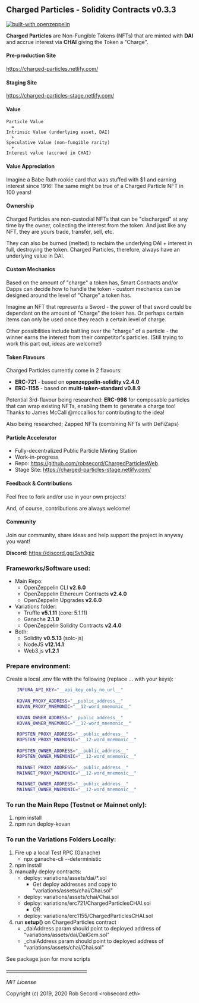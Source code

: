 ## Charged Particles - Solidity Contracts v0.3.3

[![built-with openzeppelin](https://img.shields.io/badge/built%20with-OpenZeppelin-3677FF)](https://docs.openzeppelin.com/)

**Charged Particles** are Non-Fungible Tokens (NFTs) that are minted with **DAI** and accrue interest via **CHAI** 
giving the Token a "Charge". 

#### Pre-production Site
https://charged-particles.netlify.com/

#### Staging Site
https://charged-particles-stage.netlify.com/


#### Value
```text
Particle Value
  =
Intrinsic Value (underlying asset, DAI)
  + 
Speculative Value (non-fungible rarity)
  +
Interest value (accrued in CHAI)
```

#### Value Appreciation
Imagine a Babe Ruth rookie card that was stuffed with $1 and earning interest since 1916!  The same might be true
of a Charged Particle NFT in 100 years!

#### Ownership
Charged Particles are non-custodial NFTs that can be "discharged" at any time by the owner, collecting the interest 
from the token. And just like any NFT, they are yours trade, transfer, sell, etc.

They can also be burned (melted) to reclaim the underlying DAI + interest in full, destroying the token.
Charged Particles, therefore, always have an underlying value in DAI. 

#### Custom Mechanics
Based on the amount of "charge" a token has, Smart Contracts and/or Dapps can decide how to handle the token - custom 
mechanics can be designed around the level of "Charge" a token has.

Imagine an NFT that represents a Sword - the power of that sword could be dependant on the amount of "Charge" the token 
has. Or perhaps certain items can only be used once they reach a certain level of charge.

Other possibilities include battling over the "charge" of a particle - the winner earns the interest from their 
competitor's particles.  (Still trying to work this part out, ideas are welcome!)

#### Token Flavours
Charged Particles currently come in 2 flavours: 
 - **ERC-721** - based on **openzeppelin-solidity v2.4.0** 
 - **ERC-1155** - based on **multi-token-standard v0.8.9**

Potential 3rd-flavour being researched: **ERC-998** for composable particles that can wrap existing NFTs, enabling 
them to generate a charge too! Thanks to James McCall @mccallios for contributing to the idea!

Also being researched; Zapped NFTs (combining NFTs with DeFiZaps)

#### Particle Accelerator
 - Fully-decentralized Public Particle Minting Station
 - Work-in-progress 
 - Repo: https://github.com/robsecord/ChargedParticlesWeb
 - Stage Site: https://charged-particles-stage.netlify.com/

#### Feedback & Contributions
Feel free to fork and/or use in your own projects!

And, of course, contributions are always welcome!

#### Community
Join our community, share ideas and help support the project in anyway you want!

**Discord**: https://discord.gg/Syh3gjz

### Frameworks/Software used:
 - Main Repo:
    - OpenZeppelin CLI **v2.6.0**
    - OpenZeppelin Ethereum Contracts **v2.4.0**
    - OpenZeppelin Upgrades **v2.6.0**
 - Variations folder:
    - Truffle **v5.1.11** (core: 5.1.11)
    - Ganache **2.1.0**
    - OpenZeppelin Solidity Contracts **v2.4.0**
 - Both:
    - Solidity  **v0.5.13** (solc-js)
    - NodeJS **v12.14.1**
    - Web3.js **v1.2.1**

### Prepare environment:
    
 Create a local .env file with the following (replace ... with your keys):
 
```bash
    INFURA_API_KEY="__api_key_only_no_url__"
    
    KOVAN_PROXY_ADDRESS="__public_address__"
    KOVAN_PROXY_MNEMONIC="__12-word_mnemonic__"
    
    KOVAN_OWNER_ADDRESS="__public_address__"
    KOVAN_OWNER_MNEMONIC="__12-word_mnemonic__"
    
    ROPSTEN_PROXY_ADDRESS="__public_address__"
    ROPSTEN_PROXY_MNEMONIC="__12-word_mnemonic__"
    
    ROPSTEN_OWNER_ADDRESS="__public_address__"
    ROPSTEN_OWNER_MNEMONIC="__12-word_mnemonic__"
    
    MAINNET_PROXY_ADDRESS="__public_address__"
    MAINNET_PROXY_MNEMONIC="__12-word_mnemonic__"
    
    MAINNET_OWNER_ADDRESS="__public_address__"
    MAINNET_OWNER_MNEMONIC="__12-word_mnemonic__"
```

### To run the Main Repo (Testnet or Mainnet only):
    
 1. npm install
 2. npm run deploy-kovan

 
### To run the Variations Folders Locally:
    
 1. Fire up a local Test RPC (Ganache)
    - npx ganache-cli --deterministic
 2. npm install
 3. manually deploy contracts: 
    - deploy: variations/assets/dai/*.sol
      - Get deploy addresses and copy to "variations/assets/chai/Chai.sol"
    - deploy: variations/assets/chai/Chai.sol
    - deploy: variations/erc721/ChargedParticlesCHAI.sol
      - OR
    - deploy: variations/erc1155/ChargedParticlesCHAI.sol
 4. run **setup()** on ChargedParticles contract
    - _daiAddress param should point to deployed address of "variations/assets/dai/DaiGem.sol"
    - _chaiAddress param should point to deployed address of "variations/assets/chai/Chai.sol"
        

See package.json for more scripts

~~__________________________________~~

_MIT License_

Copyright (c) 2019, 2020 Rob Secord <robsecord.eth>

